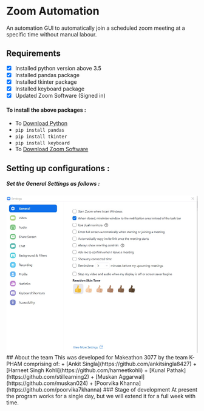 # Zoom Automation
An automation GUI to automatically join a scheduled zoom meeting at a specific time without manual labour.
## Requirements 
- [x] Installed python version above 3.5
- [x] Installed pandas package
- [x] Installed tkinter package
- [x] Installed keyboard package
- [x] Updated Zoom Software (Signed in)
#### To install the above packages :
+ To [Download Python](https://www.python.org/downloads/)
+ `pip install pandas`
+ `pip install tkinter`
+ `pip install keyboard`
+ To [Download Zoom Software](https://zoom.us/download#client_4meeting)
## Setting up configurations :
##### Set the General Settings as follows :
<img src = "zoom_general.jpeg" width = "600">
## About the team
This was developed for Makeathon 3077 by the team K-PHAM comprising of:
+ [Ankit Singla](https://github.com/ankitsingla8427)
+ [Harneet Singh Kohli](https://github.com/harneetkohli)
+ [Kunal Pathak](https://github.com/stillearning2)
+ [Muskan Aggarwal](https://github.com/muskan024)
+ [Poorvika Khanna](https://github.com/poorvika7khanna)
### Stage of development
At present the program works for a single day, but we will extend it for a full week with time.
